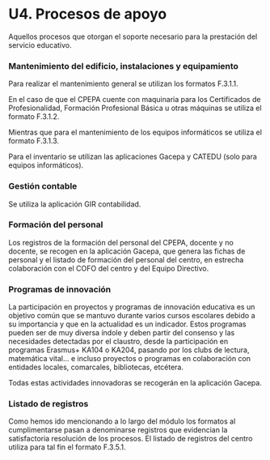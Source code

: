 # U4. Procesos de apoyo

Aquellos procesos que otorgan el soporte necesario para la prestación del servicio educativo.

### Mantenimiento del edificio, instalaciones y equipamiento

Para realizar el mantenimiento general se utilizan los formatos F.3.1.1.

En el caso de que el CPEPA cuente con maquinaria para los Certificados de Profesionalidad, Formación Profesional Básica u otras máquinas se utiliza el formato F.3.1.2.

Mientras que para el mantenimiento de los equipos informáticos se utiliza el formato F.3.1.3.

Para el inventario se utilizan las aplicaciones Gacepa y CATEDU \(solo para equipos informáticos\).

### Gestión contable

Se utiliza la aplicación GIR contabilidad.

### Formación del personal

Los registros de la formación del personal del CPEPA, docente y no docente, se recogen en la aplicación Gacepa, que genera las fichas de personal y el listado de formación del personal del centro, en estrecha colaboración con el COFO del centro y del Equipo Directivo.

### Programas de innovación

La participación en proyectos y programas de innovación educativa es un objetivo común que se mantuvo durante varios cursos escolares debido a su importancia y que en la actualidad es un indicador. Estos programas pueden ser de muy diversa índole y deben partir del consenso y las necesidades detectadas por el claustro, desde la participación en programas Erasmus+ KA104 o KA204, pasando por los clubs de lectura, matemática vital... e incluso proyectos o programas en colaboración con entidades locales, comarcales, bibliotecas, etcétera.

Todas estas actividades innovadoras se recogerán en la aplicación Gacepa.

### Listado de registros

Como hemos ido mencionando a lo largo del módulo los formatos al cumplimentarse pasan a denominarse registros que evidencian la satisfactoria resolución de los procesos. El listado de registros del centro utiliza para tal fin el formato F.3.5.1.

